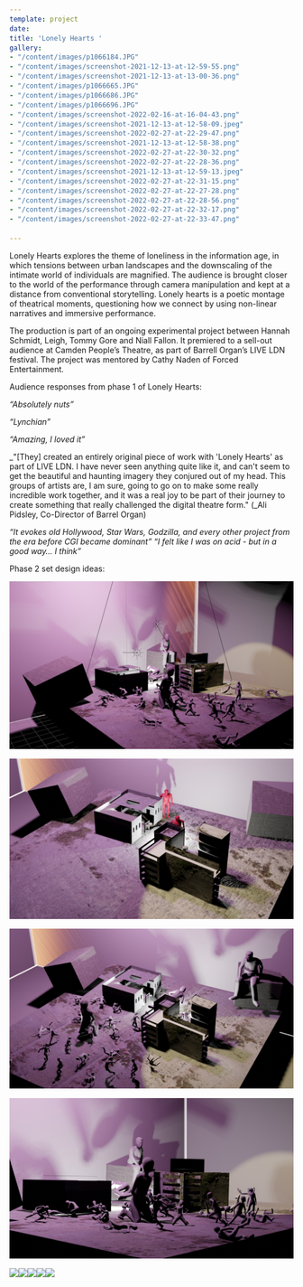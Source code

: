 ```yaml
---
template: project
date: 
title: 'Lonely Hearts '
gallery:
- "/content/images/p1066184.JPG"
- "/content/images/screenshot-2021-12-13-at-12-59-55.png"
- "/content/images/screenshot-2021-12-13-at-13-00-36.png"
- "/content/images/p1066665.JPG"
- "/content/images/p1066686.JPG"
- "/content/images/p1066696.JPG"
- "/content/images/screenshot-2022-02-16-at-16-04-43.png"
- "/content/images/screenshot-2021-12-13-at-12-58-09.jpeg"
- "/content/images/screenshot-2022-02-27-at-22-29-47.png"
- "/content/images/screenshot-2021-12-13-at-12-58-38.png"
- "/content/images/screenshot-2022-02-27-at-22-30-32.png"
- "/content/images/screenshot-2022-02-27-at-22-28-36.png"
- "/content/images/screenshot-2021-12-13-at-12-59-13.jpeg"
- "/content/images/screenshot-2022-02-27-at-22-31-15.png"
- "/content/images/screenshot-2022-02-27-at-22-27-28.png"
- "/content/images/screenshot-2022-02-27-at-22-28-56.png"
- "/content/images/screenshot-2022-02-27-at-22-32-17.png"
- "/content/images/screenshot-2022-02-27-at-22-33-47.png"

---
```

Lonely Hearts explores the theme of loneliness in the information age, in which tensions between urban landscapes and the downscaling of the intimate world of individuals are magnified. The audience is brought closer to the world of the performance through camera manipulation and kept at a distance from conventional storytelling. Lonely hearts is a poetic montage of theatrical moments, questioning how we connect by using non-linear narratives and immersive performance.

The production is part of an ongoing experimental project between Hannah Schmidt, Leigh, Tommy Gore and Niall Fallon. It premiered to a sell-out audience at Camden People’s Theatre, as part of Barrell Organ’s LIVE LDN festival. The project was mentored by Cathy Naden of Forced Entertainment.

Audience responses from phase 1 of Lonely Hearts:

_“Absolutely nuts”_

_“Lynchian”_

_“Amazing, I loved it”_

_"\[They\] created an entirely original piece of work with 'Lonely Hearts' as part of LIVE LDN. I have never seen anything quite like it, and can't seem to get the beautiful and haunting imagery they conjured out of my head. This groups of artists are, I am sure, going to go on to make some really incredible work together, and it was a real joy to be part of their journey to create something that really challenged the digital theatre form." (_Ali Pidsley, Co-Director of Barrel Organ)

_“It evokes old Hollywood, Star Wars, Godzilla, and every other project from the era before CGI became dominant” “I felt like I was on acid - but in a good way… I think”_

Phase 2 set design ideas:

![](/content/images/whatsapp-image-2022-02-20-at-23-14-37.jpeg)

![](/content/images/whatsapp-image-2022-02-20-at-23-15-15.jpeg)

![](/content/images/whatsapp-image-2022-02-20-at-23-15-15-1.jpeg)

![](/content/images/whatsapp-image-2022-02-20-at-23-15-15-2.jpeg)

![](/content/images/screenshot-2021-12-14-at-13-45-21.png)![](/content/images/screenshot-2021-12-14-at-13-45-30.png)![](/content/images/screenshot-2021-12-14-at-13-45-36.png)![](/content/images/screenshot-2021-12-14-at-13-45-42.png)![](/content/images/screenshot-2021-12-14-at-13-45-49.png)